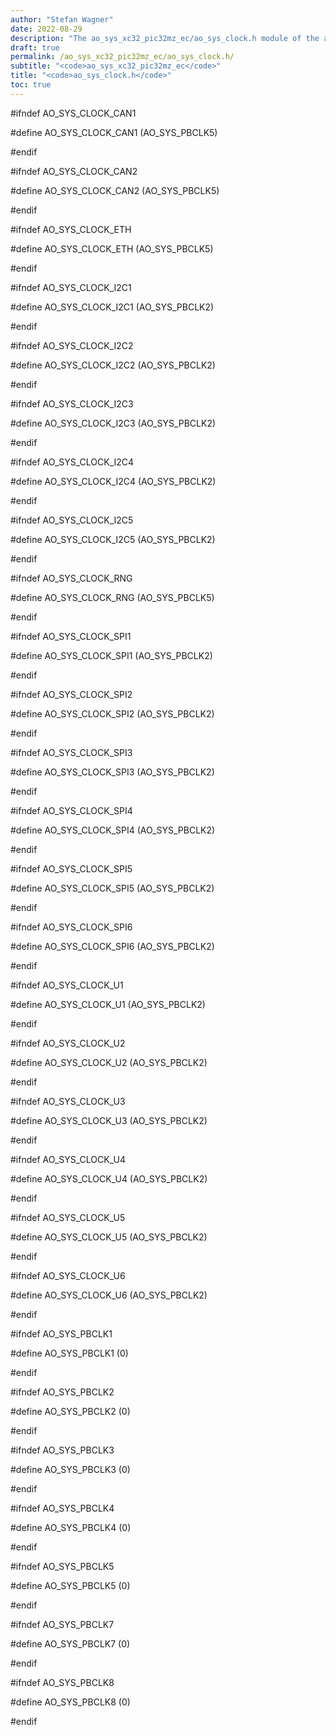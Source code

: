 ```yaml
---
author: "Stefan Wagner"
date: 2022-08-29
description: "The ao_sys_xc32_pic32mz_ec/ao_sys_clock.h module of the ao real-time operating system."
draft: true
permalink: /ao_sys_xc32_pic32mz_ec/ao_sys_clock.h/ 
subtitle: "<code>ao_sys_xc32_pic32mz_ec</code>"
title: "<code>ao_sys_clock.h</code>"
toc: true
---
```


#ifndef AO_SYS_CLOCK_CAN1

#define AO_SYS_CLOCK_CAN1   (AO_SYS_PBCLK5)

#endif

#ifndef AO_SYS_CLOCK_CAN2

#define AO_SYS_CLOCK_CAN2   (AO_SYS_PBCLK5)

#endif

#ifndef AO_SYS_CLOCK_ETH

#define AO_SYS_CLOCK_ETH    (AO_SYS_PBCLK5)

#endif

#ifndef AO_SYS_CLOCK_I2C1

#define AO_SYS_CLOCK_I2C1   (AO_SYS_PBCLK2)

#endif

#ifndef AO_SYS_CLOCK_I2C2

#define AO_SYS_CLOCK_I2C2   (AO_SYS_PBCLK2)

#endif

#ifndef AO_SYS_CLOCK_I2C3

#define AO_SYS_CLOCK_I2C3   (AO_SYS_PBCLK2)

#endif

#ifndef AO_SYS_CLOCK_I2C4

#define AO_SYS_CLOCK_I2C4   (AO_SYS_PBCLK2)

#endif

#ifndef AO_SYS_CLOCK_I2C5

#define AO_SYS_CLOCK_I2C5   (AO_SYS_PBCLK2)

#endif

#ifndef AO_SYS_CLOCK_RNG

#define AO_SYS_CLOCK_RNG    (AO_SYS_PBCLK5)

#endif

#ifndef AO_SYS_CLOCK_SPI1

#define AO_SYS_CLOCK_SPI1   (AO_SYS_PBCLK2)

#endif

#ifndef AO_SYS_CLOCK_SPI2

#define AO_SYS_CLOCK_SPI2   (AO_SYS_PBCLK2)

#endif

#ifndef AO_SYS_CLOCK_SPI3

#define AO_SYS_CLOCK_SPI3   (AO_SYS_PBCLK2)

#endif

#ifndef AO_SYS_CLOCK_SPI4

#define AO_SYS_CLOCK_SPI4   (AO_SYS_PBCLK2)

#endif

#ifndef AO_SYS_CLOCK_SPI5

#define AO_SYS_CLOCK_SPI5   (AO_SYS_PBCLK2)

#endif

#ifndef AO_SYS_CLOCK_SPI6

#define AO_SYS_CLOCK_SPI6   (AO_SYS_PBCLK2)

#endif

#ifndef AO_SYS_CLOCK_U1

#define AO_SYS_CLOCK_U1     (AO_SYS_PBCLK2)

#endif

#ifndef AO_SYS_CLOCK_U2

#define AO_SYS_CLOCK_U2     (AO_SYS_PBCLK2)

#endif

#ifndef AO_SYS_CLOCK_U3

#define AO_SYS_CLOCK_U3     (AO_SYS_PBCLK2)

#endif

#ifndef AO_SYS_CLOCK_U4

#define AO_SYS_CLOCK_U4     (AO_SYS_PBCLK2)

#endif

#ifndef AO_SYS_CLOCK_U5

#define AO_SYS_CLOCK_U5     (AO_SYS_PBCLK2)

#endif

#ifndef AO_SYS_CLOCK_U6

#define AO_SYS_CLOCK_U6     (AO_SYS_PBCLK2)

#endif

#ifndef AO_SYS_PBCLK1

#define AO_SYS_PBCLK1       (0)

#endif

#ifndef AO_SYS_PBCLK2

#define AO_SYS_PBCLK2       (0)

#endif

#ifndef AO_SYS_PBCLK3

#define AO_SYS_PBCLK3       (0)

#endif

#ifndef AO_SYS_PBCLK4

#define AO_SYS_PBCLK4       (0)

#endif

#ifndef AO_SYS_PBCLK5

#define AO_SYS_PBCLK5       (0)

#endif

#ifndef AO_SYS_PBCLK7

#define AO_SYS_PBCLK7       (0)

#endif

#ifndef AO_SYS_PBCLK8

#define AO_SYS_PBCLK8       (0)

#endif

